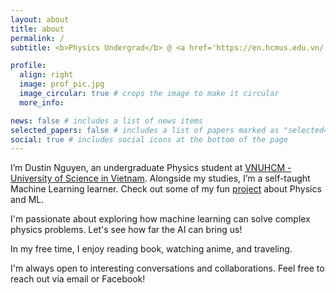 ```yaml
---
layout: about
title: about
permalink: /
subtitle: <b>Physics Undergrad</b> @ <a href='https://en.hcmus.edu.vn/'>VNUHCM - HCMUS</a>  •  "be delusional"

profile:
  align: right
  image: prof_pic.jpg
  image_circular: true # crops the image to make it circular
  more_info:

news: false # includes a list of news items
selected_papers: false # includes a list of papers marked as "selected={true}"
social: true # includes social icons at the bottom of the page
---
```


I’m Dustin Nguyen, an undergraduate Physics student at [VNUHCM - University of Science in Vietnam](https://en.hcmus.edu.vn/). Alongside my studies, I’m a self-taught Machine Learning learner. Check out some of my fun [project](/projects/) about Physics and ML.

I'm passionate about exploring how machine learning can solve complex physics problems. Let's see how far the AI can bring us!

In my free time, I enjoy reading book, watching anime, and traveling.

I'm always open to interesting conversations and collaborations. Feel free to reach out via email or Facebook!
